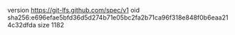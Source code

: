 version https://git-lfs.github.com/spec/v1
oid sha256:e696efae5bfd36d5d274b71e05bc2fa2b71ca96f318e848f0b6eaa214c32dfda
size 1182
